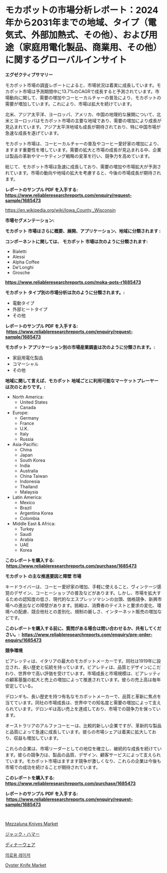 <p><h1>モカポットの市場分析レポート：2024年から2031年までの地域、タイプ（電気式、外部加熱式、その他）、および用途（家庭用電化製品、商業用、その他）に関するグローバルインサイト</h1></p><p><strong>エグゼクティブサマリー</strong></p>
<p><p>モカポット市場の調査レポートによると、市場状況は着実に成長しています。モカポット市場は予測期間中に13.7%のCAGRで成長すると予測されています。市場動向に関して、需要の増加やコーヒーカルチャーの普及により、モカポットの需要が増加しています。これにより、市場は拡大を続けています。</p><p>北米、アジア太平洋、ヨーロッパ、アメリカ、中国の地理的な展開について、北米とヨーロッパはモカポット市場の主要な地域であり、需要の増加により成長が見込まれています。アジア太平洋地域も成長が期待されており、特に中国市場が急速な成長を遂げています。</p><p>モカポット市場は、コーヒーカルチャーの普及やコーヒー愛好家の増加により、ますます重要性を増しています。需要の拡大と市場の成長が見込まれる中、企業は製品の革新やマーケティング戦略の変革を行い、競争力を高めています。</p><p>総じて、モカポット市場は急速に成長しており、需要の増加や市場拡大が予測されています。市場の動向や地域の拡大を考慮すると、今後の市場成長が期待されます。</p></p>
<p><strong>レポートのサンプル PDF を入手する: <a href="https://www.reliableresearchreports.com/enquiry/request-sample/1685473">https://www.reliableresearchreports.com/enquiry/request-sample/1685473</a></strong></p>
<p><a href="https://en.wikipedia.org/wiki/Iowa_County,_Wisconsin">https://en.wikipedia.org/wiki/Iowa_County,_Wisconsin</a></p>
<p><strong>市場セグメンテーション:</strong></p>
<p><strong> モカポット 市場はさらに概要、展開、アプリケーション、地域に分類されます :</strong></p>
<p><strong>コンポーネントに関しては、 モカポット 市場は次のように分類されます: &nbsp;</strong></p>
<p><ul><li>Bialetti</li><li>Alessi</li><li>Alpha Coffee</li><li>De'Longhi</li><li>Grosche</li></ul></p>
<p><strong><a href="https://www.reliableresearchreports.com/moka-pots-r1685473">https://www.reliableresearchreports.com/moka-pots-r1685473</a></strong></p>
<p><strong> モカポット タイプ別の市場分析は次のように分類されます。:</strong></p>
<p><ul><li>電動タイプ</li><li>外部ヒートタイプ</li><li>その他</li></ul></p>
<p><strong>レポートのサンプル PDF を入手する: &nbsp;<a href="https://www.reliableresearchreports.com/enquiry/request-sample/1685473">https://www.reliableresearchreports.com/enquiry/request-sample/1685473</a></strong></p>
<p><strong> モカポット アプリケーション別の市場産業調査は次のように分類されます。:</strong></p>
<p><ul><li>家庭用電化製品</li><li>コマーシャル</li><li>その他</li></ul></p>
<p><strong>地域に関して言えば、モカポット 地域ごとに利用可能なマーケットプレーヤーは次のとおりです。:</strong></p>
<p><ul>
    <li>
        North America:
        <ul>
            <li>United States</li>
            <li>Canada</li>
        </ul>
    </li>
    <li>
        Europe:
        <ul>
            <li>Germany</li>
            <li>France</li>
            <li>U.K.</li>
            <li>Italy</li>
            <li>Russia</li>
        </ul>
    </li>
    <li>
        Asia-Pacific:
        <ul>
            <li>China</li>
            <li>Japan</li>
            <li>South Korea</li>
            <li>India</li>
            <li>Australia</li>
            <li>China Taiwan</li>
            <li>Indonesia</li>
            <li>Thailand</li>
            <li>Malaysia</li>
        </ul>
    </li>
    <li>
        Latin America:
        <ul>
            <li>Mexico</li>
            <li>Brazil</li>
            <li>Argentina Korea</li>
            <li>Colombia</li>
        </ul>
    </li>
    <li>
        Middle East & Africa:
        <ul>
            <li>Turkey</li>
            <li>Saudi</li>
            <li>Arabia</li>
            <li>UAE</li>
            <li>Korea</li>
        </ul>
    </li>
    </ul></p>
<p><strong>このレポートを購入する: &nbsp;<a href="https://www.reliableresearchreports.com/purchase/1685473">https://www.reliableresearchreports.com/purchase/1685473</a></strong></p>
<p><strong>モカポット の主な推進要因と障壁 市場</strong></p>
<p><p>キードライバーは、コーヒー愛好家の増加、手軽に使えること、ヴィンテージ感覚のデザイン、コーヒーショップの普及などがあります。しかし、市場を拡大するための認知度の低さ、現代的なエスプレッソマシンの台頭、価格競争、新興市場への進出などの障壁があります。挑戦は、消費者のテイストと要求の変化、環境への配慮、競合他社との差別化、規制の厳しさ、インターネット販売の増加などです。</p></p>
<p><strong>このレポートを購入する前に、質問がある場合は問い合わせるか、共有してください。:&nbsp; <a href="https://www.reliableresearchreports.com/enquiry/pre-order-enquiry/1685473">https://www.reliableresearchreports.com/enquiry/pre-order-enquiry/1685473</a></strong></p>
<p><strong>競争環境</strong></p>
<p><p>ビアレッティは、イタリアの最大のモカポットメーカーです。同社は1919年に設立され、長い歴史と伝統を持っています。ビアレティは、品質とデザインにこだわり、世界中で高い評価を受けています。市場成長と市場規模は、ビアレッティの顧客基盤の拡大と売上の増加によって推進されています。彼らの売上高は毎年安定している。</p><p>デロンギも、長い歴史を持つ有名なモカポットメーカーで、品質と革新に焦点を当てています。同社の市場成長は、世界中での知名度と需要の増加によって支えられています。デロンギは高い売上を達成しており、市場での競争力を保っています。</p><p>オーストラリアのアルファコーヒーは、比較的新しい企業ですが、革新的な製品と品質によって急速に成長しています。彼らの市場シェアは着実に拡大しており、収益も増加しています。</p><p>これらの企業は、市場リーダーとしての地位を確立し、継続的な成長を続けています。彼らの競争力は、製品の品質、デザイン、顧客サービスによって支えられています。モカポット市場はますます競争が激しくなり、これらの企業は今後も市場での成功を続けることが期待されています。</p></p>
<p><strong>このレポートを購入する: &nbsp; <a href="https://www.reliableresearchreports.com/purchase/1685473">https://www.reliableresearchreports.com/purchase/1685473</a></strong></p>
<p><strong>レポートのサンプル PDF を入手する: &nbsp;<a href="https://www.reliableresearchreports.com/enquiry/request-sample/1685473">https://www.reliableresearchreports.com/enquiry/request-sample/1685473</a></strong><strong></strong></p>
<p>&nbsp;</p>
<p><p><a href="https://github.com/theanastasiyah/Market-Research-Report-List-1/blob/main/mezzaluna-knives-market.md">Mezzaluna Knives Market</a></p><p><a href="https://github.com/DanykaKilback/Market-Research-Report-List-2/blob/main/340454331922.md">ジャック・ハマー</a></p><p><a href="https://github.com/RandallRunte2023/Market-Research-Report-List-2/blob/main/933249331921.md">ディナーウェア</a></p><p><a href="https://github.com/LuckeyCorbin/Market-Research-Report-List-2/blob/main/371358541564.md">의료용 레이저</a></p><p><a href="https://github.com/khlifeservices/Market-Research-Report-List-1/blob/main/oyster-knife-market.md">Oyster Knife Market</a></p></p>